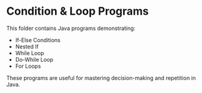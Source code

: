 # Condition & Loop Programs

This folder contains Java programs demonstrating:
- If-Else Conditions
- Nested If
- While Loop
- Do-While Loop
- For Loops

These programs are useful for mastering decision-making and repetition in Java.
